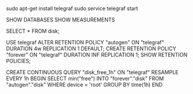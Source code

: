 sudo apt-get install telegraf
sudo service telegraf start

SHOW DATABASES
SHOW MEASUREMENTS

SELECT * FROM disk;

USE telegraf
ALTER RETENTION POLICY "autogen" ON "telegraf" DURATION 4w REPLICATION 1 DEFAULT;
CREATE RETENTION POLICY "forever" ON "telegraf" DURATION INF REPLICATION 1;
SHOW RETENTION POLICIES;

CREATE CONTINUOUS QUERY "disk_free_1h" ON "telegraf" RESAMPLE EVERY 1h BEGIN SELECT min("free") INTO "forever"."disk" FROM "autogen"."disk" WHERE device = 'root' GROUP BY time(1h) END


